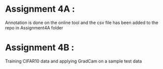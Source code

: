 # Assignment 4A :

Annotation is done on the online tool and the csv file has been added to the repo in Assignment4A folder

# Assignment 4B :
 
Training CIFAR10 data and applying GradCam on a sample test data
